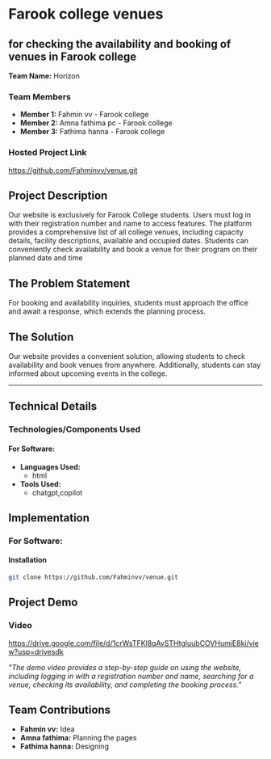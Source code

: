 # Farook college venues 
## for checking the availability and booking of venues in Farook college
**Team Name:** Horizon

### Team Members
- **Member 1:** Fahmin vv - Farook college
- **Member 2:** Amna fathima pc - Farook college  
- **Member 3:** Fathima hanna - Farook college

### Hosted Project Link
https://github.com/Fahminvv/venue.git

## Project Description
Our website is exclusively for Farook College students. Users must log in with their registration number and name to access features. The platform provides a comprehensive list of all college venues, including capacity details, facility descriptions, available and occupied dates. Students can conveniently check availability and book a venue for their program on their planned date and time

## The Problem Statement
For booking and availability inquiries, students must approach the office and await a response, which extends the planning process.

## The Solution
Our website provides a convenient solution, allowing students to check availability and book venues from anywhere. Additionally, students can stay informed about upcoming events in the college.

---
## Technical Details

### Technologies/Components Used
#### For Software:
- **Languages Used:**  
  - html 
- **Tools Used:**  
  - chatgpt,copilot
## Implementation

### For Software:
#### Installation
```sh
git clone https://github.com/Fahminvv/venue.git
```

## Project Demo
### Video
https://drive.google.com/file/d/1crWsTFKl8qAvSTHtgluubCOVHumjE8ki/view?usp=drivesdk

*"The demo video provides a step-by-step guide on using the website, including logging in with a registration number and name, searching for a venue, checking its availability, and completing the booking process."*

## Team Contributions
- **Fahmin vv:** Idea
- **Amna fathima:** Planning the pages
- **Fathima hanna:** Designing



